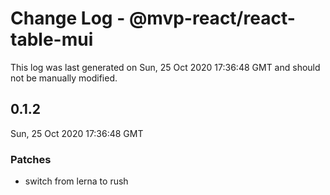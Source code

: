 # Change Log - @mvp-react/react-table-mui

This log was last generated on Sun, 25 Oct 2020 17:36:48 GMT and should not be manually modified.

## 0.1.2
Sun, 25 Oct 2020 17:36:48 GMT

### Patches

- switch from lerna to rush


